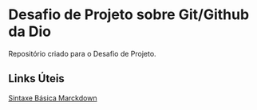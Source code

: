 # Desafio de Projeto sobre Git/Github da Dio
Repositório criado para o Desafio de Projeto. 

## Links Úteis
[Sintaxe Básica Marckdown](https://www.markdownguide.org/basic-syntax/)

